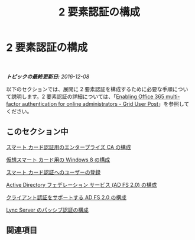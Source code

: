﻿---
title: 2 要素認証の構成
TOCTitle: 2 要素認証の構成
ms:assetid: 66cfa755-fe79-4d0f-b267-c3fa3c8f1c74
ms:mtpsurl: https://technet.microsoft.com/ja-jp/library/Dn308567(v=OCS.15)
ms:contentKeyID: 56270090
ms.date: 12/10/2016
mtps_version: v=OCS.15
ms.translationtype: HT
---

# 2 要素認証の構成

 

_**トピックの最終更新日:** 2016-12-08_

以下のセクションでは、展開に 2 要素認証を構成するために必要な手順について説明します。2 要素認証の詳細については、「[Enabling Office 365 multi-factor authentication for online administrators - Grid User Post](http://go.microsoft.com/fwlink/p/?linkid=313332)」を参照してください。

## このセクション中

[スマート カード認証用のエンタープライズ CA の構成](lync-server-2013-configuring-enterprise-ca-for-smart-card-authentication.md)

[仮想スマート カード用の Windows 8 の構成](lync-server-2013-configuring-windows-8-for-virtual-smart-cards.md)

[スマート カード認証へのユーザーの登録](lync-server-2013-enrolling-users-for-smart-card-authentication.md)

[Active Directory フェデレーション サービス (AD FS 2.0) の構成](lync-server-2013-configuring-active-directory-federation-services-ad-fs-2-0.md)

[クライアント認証をサポートする AD FS 2.0 の構成](lync-server-2013-configuring-ad-fs-2-0-to-support-client-authentication.md)

[Lync Server のパッシブ認証の構成](lync-server-2013-configuring-passive-authentication.md)

## 関連項目

